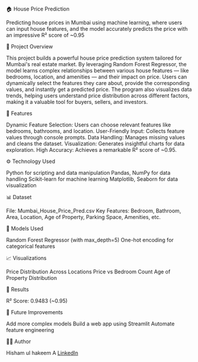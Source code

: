 🏠 House Price Prediction

Predicting house prices in Mumbai using machine learning, where users can input house features, and the model accurately predicts the price with an impressive R² score of ~0.95

📂 Project Overview
 
This project builds a powerful house price prediction system tailored for Mumbai's real estate market. By leveraging Random Forest Regressor, the model learns complex relationships between various house features — like bedrooms, location, and amenities — and their impact on price. Users can dynamically select the features they care about, provide the corresponding values, and instantly get a predicted price. The program also visualizes data trends, helping users understand price distribution across different factors, making it a valuable tool for buyers, sellers, and investors.

🚀 Features

Dynamic Feature Selection: Users can choose relevant features like bedrooms, bathrooms, and location.
User-Friendly Input: Collects feature values through console prompts.
Data Handling: Manages missing values and cleans the dataset.
Visualization: Generates insightful charts for data exploration.
High Accuracy: Achieves a remarkable R² score of ~0.95.

⚙️ Technology Used

Python for scripting and data manipulation
Pandas, NumPy for data handling
Scikit-learn for machine learning
Matplotlib, Seaborn for data visualization

📊 Dataset

File: Mumbai_House_Price_Pred.csv
Key Features: Bedroom, Bathroom, Area, Location, Age of Property, Parking Space, Amenities, etc.

🧠 Models Used

Random Forest Regressor (with max_depth=5)
One-hot encoding for categorical features

📈 Visualizations

Price Distribution Across Locations
Price vs Bedroom Count
Age of Property Distribution

🧾 Results

R² Score: 0.9483 (~0.95)

🚀 Future Improvements

Add more complex models 
Build a web app using Streamlit
Automate feature engineering

🧑‍💻 Author

Hisham ul hakeem A
[LinkedIn](https://linkedin.com/in/hishamhakeem) 